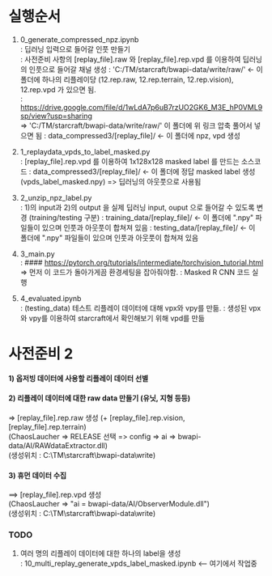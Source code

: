 # 실행순서

1) 0_generate_compressed_npz.ipynb  
    : 딥러닝 입력으로 들어갈 인풋 만들기  
    : 사전준비 사항의 [replay_file].raw 와 [replay_file].rep.vpd 를 이용하여 딥러닝의 인풋으로 들어갈 채널 생성 
    : 'C:/TM/starcraft/bwapi-data/write/raw/' <- 이 폴더에 하나의 리플레이당 (12.rep.raw, 12.rep.terrain, 12.rep.vision), 12.rep.vpd 가 있으면 됨.  
    : https://drive.google.com/file/d/1wLdA7p6uB7rzUO2GK6_M3E_hP0VML9sp/view?usp=sharing  
      => 'C:/TM/starcraft/bwapi-data/write/raw/' 이 폴더에 위 링크 압축 풀어서 넣으면 됨
    : data_compressed3/[replay_file]/   <- 이 폴더에 npz, vpd 생성  

2) 1_replaydata_vpds_to_label_masked.py  
   : [replay_file].rep.vpd 를 이용하여 1x128x128 masked label 를 만드는 소스코드
   : data_compressed3/[replay_file]/   <- 이 폴더에 정답 masked label 생성 (vpds_label_masked.npy)
      => 딥러닝의 아웃풋으로 사용됨  

3) 2_unzip_npz_label.py  
   : 1)의 input과 2)의 output 을 실제 딥러닝 input, ouput 으로 들어갈 수 있도록 변경  (training/testing 구분)
   : training_data/[replay_file]/   <- 이 폴더에 ".npy" 파일들이 있으며 인풋과 아웃풋이 합쳐져 있음
   : testing_data/[replay_file]/   <- 이 폴더에 ".npy" 파일들이 있으며 인풋과 아웃풋이 합쳐져 있음
   
4) 3_main.py  
   : #### https://pytorch.org/tutorials/intermediate/torchvision_tutorial.html    
      => 먼저 이 코드가 돌아가게끔 환경세팅을 잡아줘야함.
   : Masked R CNN 코드 실행  
   
5) 4_evaluated.ipynb  
   : (testing_data) 테스트 리플레이 데이터에 대해 vpx와 vpy를 만듦.
   : 생성된 vpx와 vpy를 이용하여 starcraft에서 확인해보기 위해 vpd를 만듦

# 사전준비 2

#### 1) 옵저빙 데이터에 사용할 리플레이 데이터 선별

#### 2) 리플레이 데이터에 대한 raw data 만들기 (유닛, 지형 등등)
   => [replay_file].rep.raw 생성 (+ [replay_file].rep.vision, [replay_file].rep.terrain)  
   (ChaosLaucher => RELEASE 선택 => config => ai => bwapi-data/AI/RAWdataExtractor.dll)  
   (생성위치 : C:\TM\starcraft\bwapi-data\write\)  

#### 3) 휴먼 데이터 수집  
   ==> [replay_file].rep.vpd 생성   
      (ChaosLaucher => "ai = bwapi-data/AI/ObserverModule.dll")  
      (생성위치 : C:\TM\starcraft\bwapi-data\write\)  



### TODO
1) 여러 명의 리플레이 데이터에 대한 하나의 label을 생성  
  : 10_multi_replay_generate_vpds_label_masked.ipynb <-- 여기에서 작업중